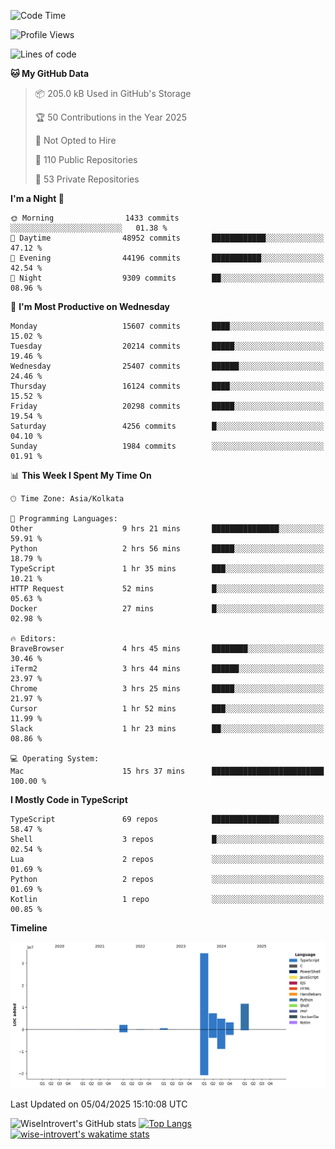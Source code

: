 <!--START_SECTION:waka-->
![Code Time](http://img.shields.io/badge/Code%20Time-2%2C324%20hrs-blue)

![Profile Views](http://img.shields.io/badge/Profile%20Views-1-blue)

![Lines of code](https://img.shields.io/badge/From%20Hello%20World%20I%27ve%20Written-64.7%20million%20lines%20of%20code-blue)

**🐱 My GitHub Data** 

> 📦 205.0 kB Used in GitHub's Storage 
 > 
> 🏆 50 Contributions in the Year 2025
 > 
> 🚫 Not Opted to Hire
 > 
> 📜 110 Public Repositories 
 > 
> 🔑 53 Private Repositories 
 > 
**I'm a Night 🦉** 

```text
🌞 Morning                1433 commits        ░░░░░░░░░░░░░░░░░░░░░░░░░   01.38 % 
🌆 Daytime                48952 commits       ████████████░░░░░░░░░░░░░   47.12 % 
🌃 Evening                44196 commits       ███████████░░░░░░░░░░░░░░   42.54 % 
🌙 Night                  9309 commits        ██░░░░░░░░░░░░░░░░░░░░░░░   08.96 % 
```
📅 **I'm Most Productive on Wednesday** 

```text
Monday                   15607 commits       ████░░░░░░░░░░░░░░░░░░░░░   15.02 % 
Tuesday                  20214 commits       █████░░░░░░░░░░░░░░░░░░░░   19.46 % 
Wednesday                25407 commits       ██████░░░░░░░░░░░░░░░░░░░   24.46 % 
Thursday                 16124 commits       ████░░░░░░░░░░░░░░░░░░░░░   15.52 % 
Friday                   20298 commits       █████░░░░░░░░░░░░░░░░░░░░   19.54 % 
Saturday                 4256 commits        █░░░░░░░░░░░░░░░░░░░░░░░░   04.10 % 
Sunday                   1984 commits        ░░░░░░░░░░░░░░░░░░░░░░░░░   01.91 % 
```


📊 **This Week I Spent My Time On** 

```text
🕑︎ Time Zone: Asia/Kolkata

💬 Programming Languages: 
Other                    9 hrs 21 mins       ███████████████░░░░░░░░░░   59.91 % 
Python                   2 hrs 56 mins       █████░░░░░░░░░░░░░░░░░░░░   18.79 % 
TypeScript               1 hr 35 mins        ███░░░░░░░░░░░░░░░░░░░░░░   10.21 % 
HTTP Request             52 mins             █░░░░░░░░░░░░░░░░░░░░░░░░   05.63 % 
Docker                   27 mins             █░░░░░░░░░░░░░░░░░░░░░░░░   02.98 % 

🔥 Editors: 
BraveBrowser             4 hrs 45 mins       ████████░░░░░░░░░░░░░░░░░   30.46 % 
iTerm2                   3 hrs 44 mins       ██████░░░░░░░░░░░░░░░░░░░   23.97 % 
Chrome                   3 hrs 25 mins       █████░░░░░░░░░░░░░░░░░░░░   21.97 % 
Cursor                   1 hr 52 mins        ███░░░░░░░░░░░░░░░░░░░░░░   11.99 % 
Slack                    1 hr 23 mins        ██░░░░░░░░░░░░░░░░░░░░░░░   08.86 % 

💻 Operating System: 
Mac                      15 hrs 37 mins      █████████████████████████   100.00 % 
```

**I Mostly Code in TypeScript** 

```text
TypeScript               69 repos            ███████████████░░░░░░░░░░   58.47 % 
Shell                    3 repos             █░░░░░░░░░░░░░░░░░░░░░░░░   02.54 % 
Lua                      2 repos             ░░░░░░░░░░░░░░░░░░░░░░░░░   01.69 % 
Python                   2 repos             ░░░░░░░░░░░░░░░░░░░░░░░░░   01.69 % 
Kotlin                   1 repo              ░░░░░░░░░░░░░░░░░░░░░░░░░   00.85 % 
```



**Timeline**

![Lines of Code chart](https://raw.githubusercontent.com/wise-introvert/wise-introvert/master/assets/bar_graph.png)


 Last Updated on 05/04/2025 15:10:08 UTC
<!--END_SECTION:waka-->

![WiseIntrovert's GitHub stats](https://github-readme-stats.vercel.app/api?username=wise-introvert&count_private=true&show_icons=true)
[![Top Langs](https://github-readme-stats.vercel.app/api/top-langs/?username=wise-introvert&langs_count=10)](https://github.com/anuraghazra/github-readme-stats)
[![wise-introvert's wakatime stats](https://github-readme-stats.vercel.app/api/wakatime?username=wiseintrovert)](https://github.com/anuraghazra/github-readme-stats)

